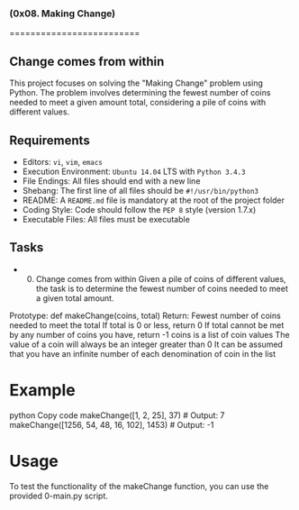 ### (0x08. Making Change)
=========================

## Change comes from within

This project focuses on solving the "Making Change" problem using Python. The problem involves determining the fewest number of coins needed to meet a given amount total, considering a pile of coins with different values.

## Requirements
- Editors: `vi`, `vim`, `emacs`
- Execution Environment: `Ubuntu 14.04` LTS with `Python 3.4.3`
- File Endings: All files should end with a new line
- Shebang: The first line of all files should be `#!/usr/bin/python3`
- README: A `README.md` file is mandatory at the root of the project folder
- Coding Style: Code should follow the `PEP 8` style (version 1.7.x)
- Executable Files: All files must be executable
## Tasks
- 0. Change comes from within
Given a pile of coins of different values, the task is to determine the fewest number of coins needed to meet a given total amount.

Prototype: def makeChange(coins, total)
Return: Fewest number of coins needed to meet the total
If total is 0 or less, return 0
If total cannot be met by any number of coins you have, return -1
coins is a list of coin values
The value of a coin will always be an integer greater than 0
It can be assumed that you have an infinite number of each denomination of coin in the list
# Example
python
Copy code
makeChange([1, 2, 25], 37)  # Output: 7
makeChange([1256, 54, 48, 16, 102], 1453)  # Output: -1
# Usage
To test the functionality of the makeChange function, you can use the provided 0-main.py script.

